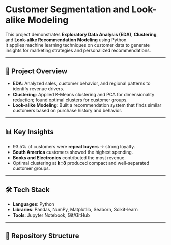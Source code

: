 # Customer Segmentation and Look-alike Modeling

This project demonstrates **Exploratory Data Analysis (EDA)**, **Clustering**, and **Look-alike Recommendation Modeling** using Python.  
It applies machine learning techniques on customer data to generate insights for marketing strategies and personalized recommendations.  

---

## 📌 Project Overview
- **EDA**: Analyzed sales, customer behavior, and regional patterns to identify revenue drivers.  
- **Clustering**: Applied K-Means clustering and PCA for dimensionality reduction; found optimal clusters for customer groups.  
- **Look-alike Modeling**: Built a recommendation system that finds similar customers based on purchase history and behavior.  

---

## 📊 Key Insights
- 93.5% of customers were **repeat buyers** → strong loyalty.  
- **South America** customers showed the highest spending.  
- **Books and Electronics** contributed the most revenue.  
- Optimal clustering at **k=8** produced compact and well-separated customer groups.  

---

## 🛠️ Tech Stack
- **Languages**: Python  
- **Libraries**: Pandas, NumPy, Matplotlib, Seaborn, Scikit-learn  
- **Tools**: Jupyter Notebook, Git/GitHub  

---

## 📂 Repository Structure
